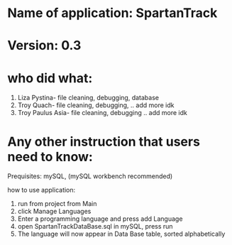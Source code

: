 # Name of application: SpartanTrack
# Version: 0.3

# who did what:
1. Liza Pystina- file cleaning, debugging, database
2. Troy Quach- file cleaning, debugging, .. add  more idk
3. Troy Paulus Asia-  file cleaning, debugging .. add  more idk



# Any other instruction that users need to know:

Prequisites: mySQL, (mySQL workbench recommended)

how to use application:
1. run from project from Main
2. click Manage Languages
3. Enter a programming language and press add Language
4. open SpartanTrackDataBase.sql in mySQL, press run 
5. The language will now appear in Data Base table, sorted alphabetically




